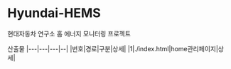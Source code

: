 # Hyundai-HEMS
현대자동차 연구소 홈 에너지 모니터링 프로젝트

산출물
|---|---|---|--|
|번호|경로|구분|상세|
|1|./index.html|home관리페이지|상세|